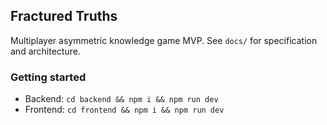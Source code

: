 ## Fractured Truths

Multiplayer asymmetric knowledge game MVP. See `docs/` for specification and architecture.

### Getting started
- Backend: `cd backend && npm i && npm run dev`
- Frontend: `cd frontend && npm i && npm run dev`



